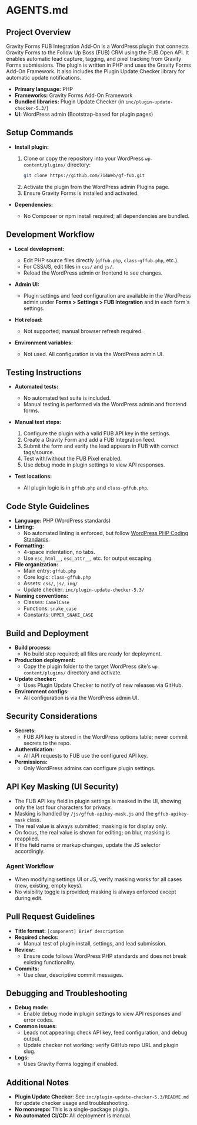# AGENTS.md

## Project Overview

Gravity Forms FUB Integration Add-On is a WordPress plugin that connects Gravity Forms to the Follow Up Boss (FUB) CRM using the FUB Open API. It enables automatic lead capture, tagging, and pixel tracking from Gravity Forms submissions. The plugin is written in PHP and uses the Gravity Forms Add-On Framework. It also includes the Plugin Update Checker library for automatic update notifications.

- **Primary language:** PHP
- **Frameworks:** Gravity Forms Add-On Framework
- **Bundled libraries:** Plugin Update Checker (in `inc/plugin-update-checker-5.3/`)
- **UI:** WordPress admin (Bootstrap-based for plugin pages)

## Setup Commands

- **Install plugin:**
  1. Clone or copy the repository into your WordPress `wp-content/plugins/` directory:
     ```sh
     git clone https://github.com/714Web/gf-fub.git
     ```
  2. Activate the plugin from the WordPress admin Plugins page.
  3. Ensure Gravity Forms is installed and activated.

- **Dependencies:**
  - No Composer or npm install required; all dependencies are bundled.

## Development Workflow

- **Local development:**
  - Edit PHP source files directly (`gffub.php`, `class-gffub.php`, etc.).
  - For CSS/JS, edit files in `css/` and `js/`.
  - Reload the WordPress admin or frontend to see changes.

- **Admin UI:**
  - Plugin settings and feed configuration are available in the WordPress admin under **Forms > Settings > FUB Integration** and in each form's settings.

- **Hot reload:**
  - Not supported; manual browser refresh required.

- **Environment variables:**
  - Not used. All configuration is via the WordPress admin UI.

## Testing Instructions

- **Automated tests:**
  - No automated test suite is included.
  - Manual testing is performed via the WordPress admin and frontend forms.

- **Manual test steps:**
  1. Configure the plugin with a valid FUB API key in the settings.
  2. Create a Gravity Form and add a FUB Integration feed.
  3. Submit the form and verify the lead appears in FUB with correct tags/source.
  4. Test with/without the FUB Pixel enabled.
  5. Use debug mode in plugin settings to view API responses.

- **Test locations:**
  - All plugin logic is in `gffub.php` and `class-gffub.php`.

## Code Style Guidelines

- **Language:** PHP (WordPress standards)
- **Linting:**
  - No automated linting is enforced, but follow [WordPress PHP Coding Standards](https://developer.wordpress.org/coding-standards/wordpress-coding-standards/php/).
- **Formatting:**
  - 4-space indentation, no tabs.
  - Use `esc_html__`, `esc_attr__`, etc. for output escaping.
- **File organization:**
  - Main entry: `gffub.php`
  - Core logic: `class-gffub.php`
  - Assets: `css/`, `js/`, `img/`
  - Update checker: `inc/plugin-update-checker-5.3/`
- **Naming conventions:**
  - Classes: `CamelCase`
  - Functions: `snake_case`
  - Constants: `UPPER_SNAKE_CASE`

## Build and Deployment

- **Build process:**
  - No build step required; all files are ready for deployment.
- **Production deployment:**
  - Copy the plugin folder to the target WordPress site's `wp-content/plugins/` directory and activate.
- **Update checker:**
  - Uses Plugin Update Checker to notify of new releases via GitHub.
- **Environment configs:**
  - All configuration is via the WordPress admin UI.


## Security Considerations

- **Secrets:**
  - FUB API key is stored in the WordPress options table; never commit secrets to the repo.
- **Authentication:**
  - All API requests to FUB use the configured API key.
- **Permissions:**
  - Only WordPress admins can configure plugin settings.

## API Key Masking (UI Security)
- The FUB API key field in plugin settings is masked in the UI, showing only the last four characters for privacy.
- Masking is handled by `/js/gffub-apikey-mask.js` and the `gffub-apikey-mask` class.
- The real value is always submitted; masking is for display only.
- On focus, the real value is shown for editing; on blur, masking is reapplied.
- If the field name or markup changes, update the JS selector accordingly.

### Agent Workflow
- When modifying settings UI or JS, verify masking works for all cases (new, existing, empty keys).
- No visibility toggle is provided; masking is always enforced except during edit.

## Pull Request Guidelines

- **Title format:** `[component] Brief description`
- **Required checks:**
  - Manual test of plugin install, settings, and lead submission.
- **Review:**
  - Ensure code follows WordPress PHP standards and does not break existing functionality.
- **Commits:**
  - Use clear, descriptive commit messages.

## Debugging and Troubleshooting

- **Debug mode:**
  - Enable debug mode in plugin settings to view API responses and error codes.
- **Common issues:**
  - Leads not appearing: check API key, feed configuration, and debug output.
  - Update checker not working: verify GitHub repo URL and plugin slug.
- **Logs:**
  - Uses Gravity Forms logging if enabled.

## Additional Notes

- **Plugin Update Checker**: See `inc/plugin-update-checker-5.3/README.md` for update checker usage and troubleshooting.
- **No monorepo:** This is a single-package plugin.
- **No automated CI/CD:** All deployment is manual.
